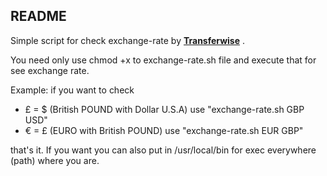 ## README

Simple script for check exchange-rate by  [**Transferwise**](https://transferwise.com/) .

You need only use chmod +x to exchange-rate.sh file and execute that for see exchange rate.

Example: if you want to check 

- £ = $ (British POUND with Dollar U.S.A) use "exchange-rate.sh GBP USD" 
- € = £ (EURO with British POUND) use "exchange-rate.sh EUR GBP"

that's it.
If you want you can also put in /usr/local/bin for exec everywhere (path) where you are.

